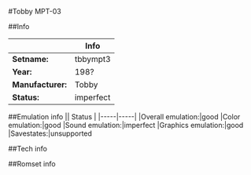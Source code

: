 #Tobby MPT-03

##Info

||Info|
|-----|-----|
|**Setname:**|tbbympt3
|**Year:**|198?
|**Manufacturer:**|Tobby
|**Status:**|imperfect

##Emulation info
|| Status |
|-----|-----|
|Overall emulation:|good
|Color emulation:|good
|Sound emulation:|imperfect
|Graphics emulation:|good
|Savestates:|unsupported

##Tech info

##Romset info

<!--- START OF EDITED COMMENT DO NOT TOUCH TEXT ABOVE-->
